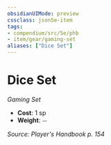 ```yaml
---
obsidianUIMode: preview
cssclass: json5e-item
tags:
- compendium/src/5e/phb
- item/gear/gaming-set
aliases: ["Dice Set"]
---
```

# Dice Set
*Gaming Set*  

- **Cost**: 1 sp
- **Weight**: ⏤

*Source: Player's Handbook p. 154*